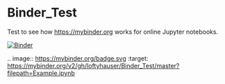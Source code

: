 # Binder_Test

Test to see how https://mybinder.org works for online Jupyter notebooks.

[![Binder](https://mybinder.org/badge.svg)](https://mybinder.org/v2/gh/loftyhauser/Binder_Test/master?filepath=Example.ipynb)

.. image:: https://mybinder.org/badge.svg :target: https://mybinder.org/v2/gh/loftyhauser/Binder_Test/master?filepath=Example.ipynb
